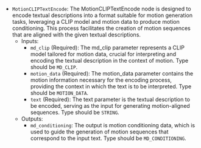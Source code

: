 - `MotionCLIPTextEncode`: The MotionCLIPTextEncode node is designed to encode textual descriptions into a format suitable for motion generation tasks, leveraging a CLIP model and motion data to produce motion conditioning. This process facilitates the creation of motion sequences that are aligned with the given textual descriptions.
    - Inputs:
        - `md_clip` (Required): The md_clip parameter represents a CLIP model tailored for motion data, crucial for interpreting and encoding the textual description in the context of motion. Type should be `MD_CLIP`.
        - `motion_data` (Required): The motion_data parameter contains the motion information necessary for the encoding process, providing the context in which the text is to be interpreted. Type should be `MOTION_DATA`.
        - `text` (Required): The text parameter is the textual description to be encoded, serving as the input for generating motion-aligned sequences. Type should be `STRING`.
    - Outputs:
        - `md_conditioning`: The output is motion conditioning data, which is used to guide the generation of motion sequences that correspond to the input text. Type should be `MD_CONDITIONING`.
